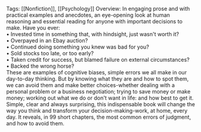 Tags: [[Nonfiction]], [[Psychology]]
Overview:
In engaging prose and with practical examples and anecdotes, an eye-opening look at human reasoning and essential reading for anyone with important decisions to make. 
Have you ever:  
• Invested time in something that, with hindsight, just wasn't worth it?  
• Overpayed in an Ebay auction?  
• Continued doing something you knew was bad for you?  
• Sold stocks too late, or too early?  
• Taken credit for success, but blamed failure on external circumstances?  
• Backed the wrong horse?  
These are examples of cognitive biases, simple errors we all make in our day-to-day thinking. But by knowing what they are and how to spot them, we can avoid them and make better choices-whether dealing with a personal problem or a business negotiation; trying to save money or make money; working out what we do or don't want in life: and how best to get it. Simple, clear and always surprising, this indispensable book will change the way you think and transform your decision-making-work, at home, every day. It reveals, in 99 short chapters, the most common errors of judgment, and how to avoid them.